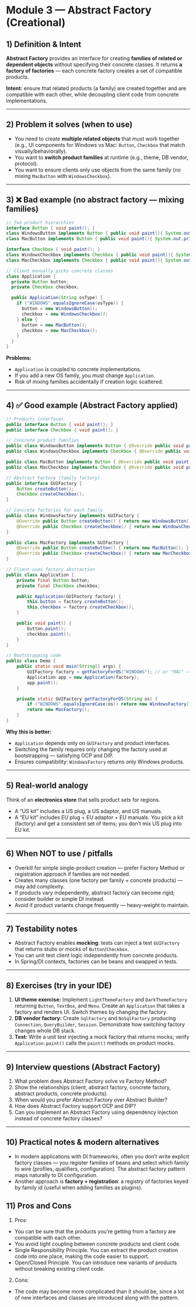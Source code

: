 # Module 3 — Abstract Factory (Creational)

## 1) Definition & Intent

**Abstract Factory** provides an interface for creating **families of related or dependent objects** without specifying their concrete classes.
It returns **a factory of factories** — each concrete factory creates a set of compatible products.

**Intent:** ensure that related products (a family) are created together and are compatible with each other, while decoupling client code from concrete implementations.

---

## 2) Problem it solves (when to use)

* You need to create **multiple related objects** that must work together (e.g., UI components for Windows vs Mac: `Button`, `Checkbox` that match visually/behaviorally).
* You want to **switch product families** at runtime (e.g., theme, DB vendor, protocol).
* You want to ensure clients only use objects from the same family (no mixing `MacButton` with `WindowsCheckbox`).

---

## 3) ❌ Bad example (no abstract factory — mixing families)

```java
// Two product hierarchies
interface Button { void paint(); }
class WindowsButton implements Button { public void paint(){ System.out.println("Windows button"); } }
class MacButton implements Button { public void paint(){ System.out.println("Mac button"); } }

interface Checkbox { void paint(); }
class WindowsCheckbox implements Checkbox { public void paint(){ System.out.println("Windows checkbox"); } }
class MacCheckbox implements Checkbox { public void paint(){ System.out.println("Mac checkbox"); } }

// Client manually picks concrete classes
class Application {
  private Button button;
  private Checkbox checkbox;

  public Application(String osType) {
    if ("WINDOWS".equalsIgnoreCase(osType)) {
      button = new WindowsButton();
      checkbox = new WindowsCheckbox();
    } else {
      button = new MacButton();
      checkbox = new MacCheckbox();
    }
  }
}
```

**Problems:**

* `Application` is coupled to concrete implementations.
* If you add a new OS family, you must change `Application`.
* Risk of mixing families accidentally if creation logic scattered.

---

## 4) ✅ Good example (Abstract Factory applied)

```java
// Products interfaces
public interface Button { void paint(); }
public interface Checkbox { void paint(); }

// Concrete product families
public class WindowsButton implements Button { @Override public void paint() { System.out.println("Windows Button"); } }
public class WindowsCheckbox implements Checkbox { @Override public void paint() { System.out.println("Windows Checkbox"); } }

public class MacButton implements Button { @Override public void paint() { System.out.println("Mac Button"); } }
public class MacCheckbox implements Checkbox { @Override public void paint() { System.out.println("Mac Checkbox"); } }

// Abstract Factory (family factory)
public interface GUIFactory {
    Button createButton();
    Checkbox createCheckbox();
}

// Concrete factories for each family
public class WindowsFactory implements GUIFactory {
    @Override public Button createButton() { return new WindowsButton(); }
    @Override public Checkbox createCheckbox() { return new WindowsCheckbox(); }
}

public class MacFactory implements GUIFactory {
    @Override public Button createButton() { return new MacButton(); }
    @Override public Checkbox createCheckbox() { return new MacCheckbox(); }
}

// Client uses factory abstraction
public class Application {
    private final Button button;
    private final Checkbox checkbox;

    public Application(GUIFactory factory) {
        this.button = factory.createButton();
        this.checkbox = factory.createCheckbox();
    }

    public void paint() {
        button.paint();
        checkbox.paint();
    }
}

// Bootstrapping code
public class Demo {
    public static void main(String[] args) {
        GUIFactory factory = getFactoryForOS("WINDOWS"); // or "MAC" — decided at startup
        Application app = new Application(factory);
        app.paint();
    }

    private static GUIFactory getFactoryForOS(String os) {
        if ("WINDOWS".equalsIgnoreCase(os)) return new WindowsFactory();
        return new MacFactory();
    }
}
```

**Why this is better:**

* `Application` depends only on `GUIFactory` and product interfaces.
* Switching the family requires only changing the factory used at bootstrapping — satisfying OCP and DIP.
* Ensures compatibility: `WindowsFactory` returns only Windows products.

---

## 5) Real-world analogy

Think of an **electronics store** that sells product *sets* for regions.

* A “US kit” includes a US plug, a US adaptor, and US manuals.
* A “EU kit” includes EU plug + EU adaptor + EU manuals.
  You pick a kit (factory) and get a consistent set of items; you don’t mix US plug into EU kit.

---

## 6) When NOT to use / pitfalls

* Overkill for simple single-product creation — prefer Factory Method or registration approach if families are not needed.
* Creates many classes (one factory per family + concrete products) — may add complexity.
* If products vary independently, abstract factory can become rigid; consider builder or simple DI instead.
* Avoid if product variants change frequently — heavy-weight to maintain.

---

## 7) Testability notes

* Abstract Factory enables **mocking**: tests can inject a test `GUIFactory` that returns stubs or mocks of `Button`/`Checkbox`.
* You can unit test client logic independently from concrete products.
* In Spring/DI contexts, factories can be beans and swapped in tests.

---

## 8) Exercises (try in your IDE)

1. **UI theme exercise:** Implement `LightThemeFactory` and `DarkThemeFactory` returning `Button`, `TextBox`, and `Menu`. Create an `Application` that takes a factory and renders UI. Switch themes by changing the factory.
2. **DB vendor factory:** Create `SqlFactory` and `NoSqlFactory` producing `Connection`, `QueryBuilder`, `Session`. Demonstrate how switching factory changes whole DB stack.
3. **Test:** Write a unit test injecting a mock factory that returns mocks; verify `Application.paint()` calls the `paint()` methods on product mocks.

---

## 9) Interview questions (Abstract Factory)

1. What problem does Abstract Factory solve vs Factory Method?
2. Show the relationships (client, abstract factory, concrete factory, abstract products, concrete products).
3. When would you prefer Abstract Factory over Abstract Builder?
4. How does Abstract Factory support OCP and DIP?
5. Can you implement an Abstract Factory using dependency injection instead of concrete factory classes?

---

## 10) Practical notes & modern alternatives

* In modern applications with DI frameworks, often you don’t write explicit factory classes — you register families of beans and select which family to wire (profiles, qualifiers, configuration). The abstract factory pattern maps naturally to DI configuration.
* Another approach is **factory + registration**: a registry of factories keyed by family id (useful when adding families as plugins).


## 11) Pros and Cons

1. Pros:

- You can be sure that the products you’re getting from a factory are compatible with each other.
- You avoid tight coupling between concrete products and client code.
- Single Responsibility Principle. You can extract the product creation code into one place, making the code easier to support.
- Open/Closed Principle. You can introduce new variants of products without breaking existing client code.


2. Cons:

- The code may become more complicated than it should be, since a lot of new interfaces and classes are introduced along with the pattern.
